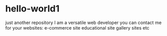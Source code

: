 # hello-world1
just another repository
I am a versatile web developer
you can contact me for your websites:
e-commerce site 
educational site
gallery sites
etc
